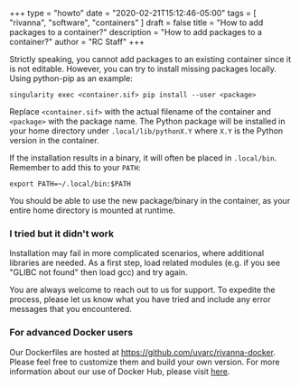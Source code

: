 +++
type = "howto"
date = "2020-02-21T15:12:46-05:00" 
tags = [ "rivanna", "software", "containers" ] 
draft = false 
title = "How to add packages to a container?"
description = "How to add packages to a container?"
author = "RC Staff"
+++

Strictly speaking, you cannot add packages to an existing container since it is not editable. However, you can try to install missing packages locally. Using python-pip as an example:

```
singularity exec <container.sif> pip install --user <package>
```

Replace `<container.sif>` with the actual filename of the container and `<package>` with the package name. The Python package will be installed in your home directory under `.local/lib/pythonX.Y` where `X.Y` is the Python version in the container.

If the installation results in a binary, it will often be placed in `.local/bin`. Remember to add this to your `PATH`:

```
export PATH=~/.local/bin:$PATH
```

You should be able to use the new package/binary in the container, as your entire home directory is mounted at runtime.

### I tried but it didn't work

Installation may fail in more complicated scenarios, where additional libraries are needed. As a first step, load related modules (e.g. if you see "GLIBC not found" then load gcc) and try again.

You are always welcome to reach out to us for support. To expedite the process, please let us know what you have tried and include any error messages that you encountered.

### For advanced Docker users
Our Dockerfiles are hosted at https://github.com/uvarc/rivanna-docker. Please feel free to customize them and build your own version. For more information about our use of Docker Hub, please visit [here](/userinfo/rivanna/software/containers/#container-registries-for-uva-research-computing).
